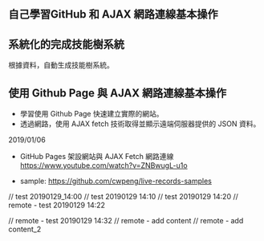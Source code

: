 ## 自己學習GitHub 和 AJAX 網路連線基本操作

## 系統化的完成技能樹系統
根據資料，自動生成技能樹系統。

## 使用 Github Page 與 AJAX 網路連線基本操作
  - 學習使用 Github Page 快速建立實際的網站。
  - 透過網路，使用 AJAX fetch 技術取得並顯示遠端伺服器提供的 JSON 資料。

2019/01/06
- GitHub Pages 架設網站與 AJAX Fetch 網路連線
https://www.youtube.com/watch?v=ZNBwugL-u1o

- sample:
https://github.com/cwpeng/live-records-samples

// test 20190129_14:00
// test 20190129 14:10
// test 20190129 14:20
// remote - test 20190129 14:22

// remote - test 20190129 14:32
// remote - add content
// remote - add content_2
